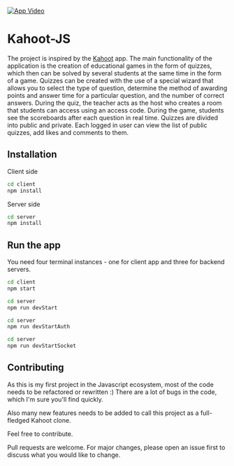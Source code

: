 [![App Video](https://img.youtube.com/vi/--6w9cnCC1VI8&t=20s/0.jpg)](https://www.youtube.com/watch?v=6w9cnCC1VI8&t=20s)

# Kahoot-JS

The project is inspired by the [Kahoot](https://kahoot.com) app. The main functionality of the application is the creation of educational games in the form of quizzes, which then can be solved by several students at the same time in the form of a game. Quizzes can be created with the use of a special wizard that allows you to select the type of question, determine the method of awarding points and answer time for a particular question, and the number of correct answers. During the quiz, the teacher acts as the host who creates a room that students can access using an access code. During the game, students see the scoreboards after each question in real time. Quizzes are divided into public and private. Each logged in user can view the list of public quizzes, add likes and comments to them.  

## Installation

Client side

```bash
cd client
npm install
```

Server side

```bash
cd server
npm install
```

## Run the app

You need four terminal instances - one for client app and three for backend servers.

```bash
cd client
npm start
```

```bash
cd server
npm run devStart
```

```bash
cd server
npm run devStartAuth
```

```bash
cd server
npm run devStartSocket
```

## Contributing
As this is my first project in the Javascript ecosystem, most of the code needs to be refactored or rewritten :) There are a lot of bugs in the code, which I'm sure you'll find quickly.

Also many new features needs to be added to call this project as a full-fledged Kahoot clone. 

Feel free to contribute.

Pull requests are welcome. For major changes, please open an issue first to discuss what you would like to change.